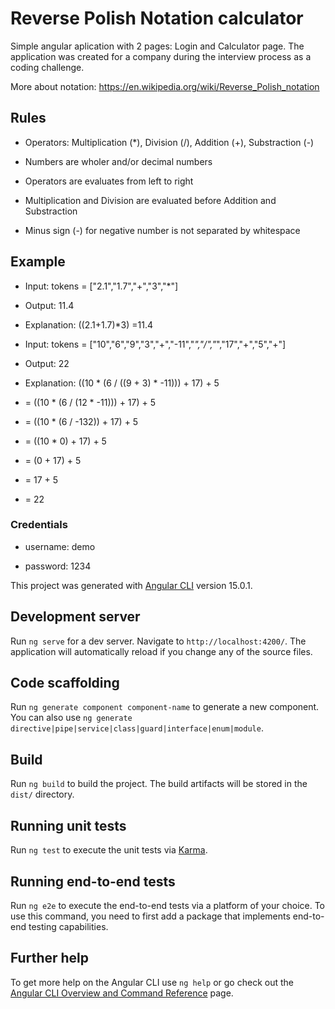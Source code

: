 # Reverse Polish Notation calculator

Simple angular aplication with 2 pages: Login and Calculator page. The application was created for a company during the interview process as a coding challenge.

More about notation: https://en.wikipedia.org/wiki/Reverse_Polish_notation

## Rules

- Operators: Multiplication (*), Division (/), Addition (+), Substraction (-)

- Numbers are wholer and/or decimal numbers

- Operators are evaluates from left to right

- Multiplication and Division are evaluated before Addition and Substraction

- Minus sign (-) for negative number is not separated by whitespace



## Example

- Input: tokens = ["2.1","1.7","+","3","*"]

- Output: 11.4

- Explanation: ((2.1+1.7)*3) =11.4

- Input: tokens = ["10","6","9","3","+","-11","*","/","*","17","+","5","+"]

- Output: 22

- Explanation: ((10 * (6 / ((9 + 3) * -11))) + 17) + 5

- = ((10 * (6 / (12 * -11))) + 17) + 5

- = ((10 * (6 / -132)) + 17) + 5

- = ((10 * 0) + 17) + 5

- = (0 + 17) + 5
- = 17 + 5
- = 22

### Credentials
- username: demo

- password: 1234



This project was generated with [Angular CLI](https://github.com/angular/angular-cli) version 15.0.1.

## Development server

Run `ng serve` for a dev server. Navigate to `http://localhost:4200/`. The application will automatically reload if you change any of the source files.

## Code scaffolding

Run `ng generate component component-name` to generate a new component. You can also use `ng generate directive|pipe|service|class|guard|interface|enum|module`.

## Build

Run `ng build` to build the project. The build artifacts will be stored in the `dist/` directory.

## Running unit tests

Run `ng test` to execute the unit tests via [Karma](https://karma-runner.github.io).

## Running end-to-end tests

Run `ng e2e` to execute the end-to-end tests via a platform of your choice. To use this command, you need to first add a package that implements end-to-end testing capabilities.

## Further help

To get more help on the Angular CLI use `ng help` or go check out the [Angular CLI Overview and Command Reference](https://angular.io/cli) page.

